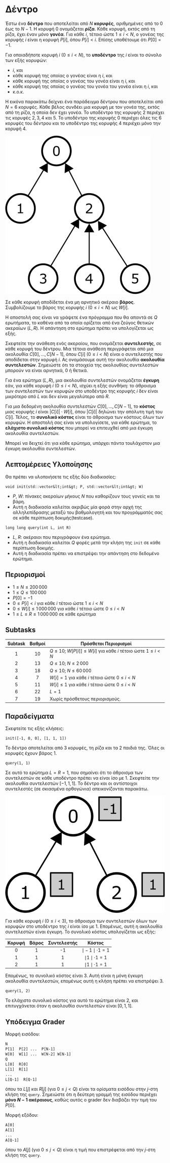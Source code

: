 # Δέντρο

Έστω ένα **δέντρο** που αποτελείται από $N$ **κορυφές**,
αριθμημένες από το $0$ έως το $N-1$.
Η κορυφή $0$ ονομάζεται **ρίζα**.
Κάθε κορυφή, εκτός από τη ρίζα, έχει έναν μόνο **γονέα**.
Για κάθε $i$, τέτοιο ώστε $1 \leq i < N$,
ο γονέας της κορυφής $i$ είναι η κορυφή $P[i]$, όπου $P[i] < i$.
Επίσης υποθέτουμε ότι $P[0] = -1$.

Για οποιαδήποτε κορυφή $i$ ($0 \leq i < N$),
το **υποδέντρο** της $i$ είναι το σύνολο των εξής κορυφών:
* $i$, και
* κάθε κορυφή της οποίας ο γονέας είναι η $i$, και
* κάθε κορυφή της οποίας ο γονέας του γονέα είναι η $i$, και
* κάθε κορυφή της οποίας ο γονέας του γονέα του γονέα είναι η $i$, και
* κ.ο.κ.

Η εικόνα παρακάτω δείχνει ένα παράδειγμα δέντρου που αποτελείται από $N = 6$ κορυφές.
Κάθε βέλος συνδέει μια κορυφή με τον γονέα της,
εκτός από τη ρίζα, η οποία δεν έχει γονέα.
Το υποδέντρο της κορυφής $2$ περιέχει τις κορυφές $2, 3, 4$ και $5$.
Το υποδέντρο της κορυφής $0$ περιέχει όλες τις $6$ κορυφές του δέντρου
και το υποδέντρο της κορυφής $4$ περιέχει μόνο την κορυφή $4$.

![](subtrees.png "150")

Σε κάθε κορυφή αποδίδεται ένα μη αρνητικό ακέραιο **βάρος**.
Συμβολίζουμε το βάρος της κορυφής $i$ ($0 \leq i < N$) ως $W[i]$.

Η αποστολή σας είναι να γράψετε ένα πρόγραμμα που θα απαντά σε $Q$ ερωτήματα,
το καθένα από τα οποία ορίζεται από ένα ζεύγος θετικών ακεραίων  $(L, R)$.
Η απάντηση στο ερώτημα πρέπει να υπολογίζεται ως εξής.

Σκεφτείτε την ανάθεση ενός ακεραίου,
που ονομάζεται **συντελεστής**, σε κάθε κορυφή του δέντρου.
Μια τέτοια ανάθεση περιγράφεται από μια ακολουθία $C[0], \ldots, C[N-1]$,
όπου $C[i]$ ($0 \leq i < N$) είναι ο συντελεστής που αποδίδεται στην κορυφή $i$.
Ας ονομάσουμε αυτή την ακολουθία **ακολουθία συντελεστών**.
Σημειώστε ότι τα στοιχεία της ακολουθίας συντελεστών μπορούν να είναι αρνητικά, $0$ ή θετικά.

Για ένα ερώτημα $(L, R)$,
μια ακολουθία συντελεστών ονομάζεται **έγκυρη**
εάν, για κάθε κορυφή $i$ ($0 \leq i < N$),
ισχύει η εξής συνθήκη:
το άθροισμα των συντελεστών των κορυφών στο υποδέντρο της κορυφής $i$
δεν είναι μικρότερο από $L$ και δεν είναι μεγαλύτερο από $R$.

Για μια δεδομένη ακολουθία συντελεστών $C[0], \ldots, C[N-1]$,
το **κόστος** μιας κορυφής $i$ είναι $|C[i]| \cdot W[i]$,
όπου $|C[i]|$ δηλώνει την απόλυτη τιμή του $C[i]$.
Τέλος, το **συνολικό κόστος** είναι το άθροισμα των κόστους όλων των κορυφών.
Η αποστολή σας είναι να υπολογίσετε, για κάθε ερώτημα,
το **ελάχιστο συνολικό κόστος** που μπορεί να επιτευχθεί από μια έγκυρη ακολουθία συντελεστών.

Μπορεί να δειχτεί ότι για κάθε ερώτημα, υπάρχει πάντα τουλάχιστον μια έγκυρη ακολουθία συντελεστών.

## Λεπτομέρειες Υλοποίησης

Θα πρέπει να υλοποιήσετε τις εξής δύο διαδικασίες:

```
void init(std::vector&lt;int&gt; P, std::vector&lt;int&gt; W)
```

* $P$, $W$: πίνακες ακεραίων μήκους $N$
   που καθορίζουν τους γονείς και τα βάρη.
* Αυτή η διαδικασία καλείται ακριβώς μία φορά
   στην αρχή της αλληλεπίδρασης μεταξύ του βαθμολογητή και του προγράμματός σας σε κάθε περίπτωση δοκιμής(testcase).

```
long long query(int L, int R)
```
* $L$, $R$: ακέραιοι που περιγράφουν ένα ερώτημα.
* Αυτή η διαδικασία καλείται $Q$ φορές μετά την κλήση της `init` σε κάθε περίπτωση δοκιμής.
* Αυτή η διαδικασία πρέπει να επιστρέψει την απάντηση στο δεδομένο ερώτημα.

## Περιορισμοί

* $1 \leq N \leq 200\,000$
* $1 \leq Q \leq 100\,000$
* $P[0] = -1$
* $0 \leq P[i] < i$ για κάθε $i$ τέτοιο ώστε $1 \leq i < N$
* $0 \leq W[i] \leq 1\,000\,000$ για κάθε $i$ τέτοιο ώστε $0 \leq i < N$
* $1 \leq L \leq R \leq 1\,000\,000$ σε κάθε ερώτημα

## Subtasks

| Subtask | Βαθμοί | Πρόσθετοι Περιορισμοί |
| :----------: | :----: | --------------------- |
|      1       |  $10$  | $Q \leq 10$; $W[P[i]] \leq W[i]$ για κάθε $i$ τέτοιο ώστε $1 \leq i < N$
|      2       |  $13$  | $Q \leq 10$; $N \leq 2\,000$
|      3       |  $18$  | $Q \leq 10$; $N \leq 60\,000$
|      4       |   $7$  | $W[i] = 1$ για κάθε $i$ τέτοιο ώστε $0 \leq i < N$
|      5       |  $11$  | $W[i] \leq 1$ για κάθε $i$ τέτοιο ώστε $0 \leq i < N$
|      6       |  $22$  | $L = 1$
|      7       |  $19$  | Χωρίς πρόσθετους περιορισμούς.

## Παραδείγματα

Σκεφτείτε τις εξής κλήσεις:

```
init([-1, 0, 0], [1, 1, 1])
```
Το δέντρο αποτελείται από $3$ κορυφές, τη ρίζα και τα $2$ παιδιά της.
Όλες οι κορυφές έχουν βάρος $1$.

```
query(1, 1)
```

Σε αυτό το ερώτημα $L = R = 1$,
που σημαίνει ότι το άθροισμα των συντελεστών σε κάθε υποδέντρο πρέπει να είναι ίσο με $1$.
Σκεφτείτε την ακολουθία συντελεστών $[-1, 1, 1]$.
Το δέντρο και οι αντίστοιχοι συντελεστές (σε σκιασμένα ορθογώνια) απεικονίζονται παρακάτω.

![](ex1.png "150")

Για κάθε κορυφή $i$ ($0 \leq i < 3$), το άθροισμα των συντελεστών όλων των κορυφών
στο υποδέντρο της $i$ είναι ίσο με $1$.
Επομένως, αυτή η ακολουθία συντελεστών είναι έγκυρη.
Το συνολικό κόστος υπολογίζεται ως εξής:

| Κορυφή | Βάρος | Συντελεστής | Κόστος                       |
| :----: | :---: | :---------: | :--------------------------: |
|   0    |   1   |     -1      | $\mid -1 \mid \cdot 1 = 1$
|   1    |   1   |      1      | $\mid 1 \mid \cdot 1 = 1$
|   2    |   1   |      1      | $\mid 1 \mid \cdot 1 = 1$

Επομένως, το συνολικό κόστος είναι $3$.
Αυτή είναι η μόνη έγκυρη ακολουθία συντελεστών,
επομένως αυτή η κλήση πρέπει να επιστρέψει $3$.

```
query(1, 2)
```
Το ελάχιστο συνολικό κόστος για αυτό το ερώτημα είναι $2$,
και επιτυγχάνεται όταν η ακολουθία συντελεστών είναι $[0, 1, 1]$.

## Υπόδειγμα Grader

Μορφή εισόδου:

```
N
P[1]  P[2] ...  P[N-1]
W[0]  W[1] ...  W[N-2] W[N-1]
Q
L[0]  R[0]
L[1]  R[1]
...
L[Q-1]  R[Q-1]
```

όπου τα $L[j]$ και $R[j]$
(για $0 \leq j < Q$)
είναι τα ορίσματα εισόδου στην $j$-στη κλήση της `query`.
Σημειώστε ότι η δεύτερη γραμμή της εισόδου περιέχει **μόνο $N-1$ ακέραιους**,
καθώς αυτός ο grader δεν διαβάζει την τιμή του $P[0]$.

Μορφή εξόδου:
```
A[0]
A[1]
...
A[Q-1]
```

όπου το $A[j]$
(για $0 \leq j < Q$)
είναι η τιμή που επιστρέφεται από την $j$-στη κλήση της `query`.

